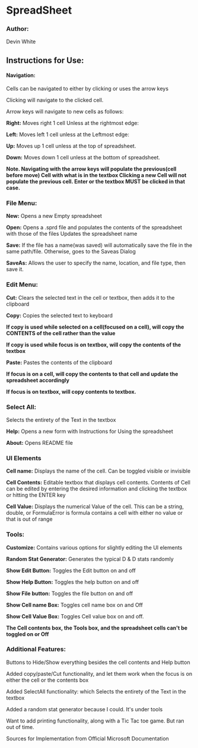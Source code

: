 # SpreadSheet

### Author: 
Devin White

## Instructions for Use:

#### Navigation:

Cells can be navigated to either by clicking or uses the arrow keys

Clicking will navigate to the clicked cell.

Arrow keys will navigate to new cells as follows:

**Right:** Moves right 1 cell Unless at the rightmost edge:

**Left:** Moves left 1 cell unless at the Leftmost edge:

**Up:** Moves up 1 cell unless at the top of spreadsheet.

**Down:** Moves down 1 cell unless at the bottom of spreadsheet.

**Note. Navigating with the arrow keys will populate the previous(cell before move) Cell with what is in the textbox
Clicking a new Cell will not populate the previous cell. Enter or the textbox MUST be clicked in that case.**

### File Menu:

**New:** Opens a new Empty spreadsheet

**Open:** Opens a .sprd file and populates the contents of the spreadsheet with those of the files
Updates the spreadsheet name

**Save:** If the file has a name(was saved) will automatically save the file in the same path/file. Otherwise, goes to the Saveas Dialog

**SaveAs:** Allows the user to specify the name, location, and file type, then save it.


### Edit Menu:

**Cut:** Clears the selected text in the cell or textbox, then adds it to the clipboard

**Copy:** Copies the selected text to keyboard

**If copy is used while selected on a cell(focused on a cell), will copy the CONTENTS of the cell rather than the value**

**If copy is used while focus is on textbox, will copy the contents of the textbox**

**Paste:** Pastes the contents of the clipboard

**If focus is on a cell, will copy the contents to that cell and update the spreadsheet accordingly**

**If focus is on textbox, will copy contents to textbox.**

### Select All:

Selects the entirety of the Text in the textbox

**Help:** Opens a new form with Instructions for Using the spreadsheet

**About:** Opens README file

### UI Elements

**Cell name:** Displays the name of the cell. Can be toggled visible or invisible

**Cell Contents:** Editable textbox that displays cell contents. Contents of Cell can be edited by entering the desired information
and clicking the textbox or hitting the ENTER key

**Cell Value:** Displays the numerical Value of the cell. This can be a string, double, or FormulaError is formula contains
a cell with either no value or that is out of range

### Tools:

**Customize:** Contains various options for slightly editing the UI elements

**Random Stat Generator:** Generates the typical D & D stats randomly

**Show Edit Button:** Toggles the Edit button on and off

**Show Help Button:** Toggles the help button on and off

**Show File button:** Toggles the file button on and off

**Show Cell name Box:** Toggles cell name box on and Off

**Show Cell Value Box:** Toggles Cell value box on and off.

**The Cell contents box, the Tools box, and the spreadsheet cells can't be toggled on or Off**

### Additional Features:

Buttons to Hide/Show everything besides the cell contents and Help button

Added copy/paste/Cut functionality, and let them work when the focus is on either the cell or the contents box

Added SelectAll functionality: which Selects the entirety of the Text in the textbox

Added a random stat generator because I could. It's under tools

Want to add printing functionality, along with a Tic Tac toe game. But ran out of time.


Sources for Implementation from Official Microsoft Documentation
